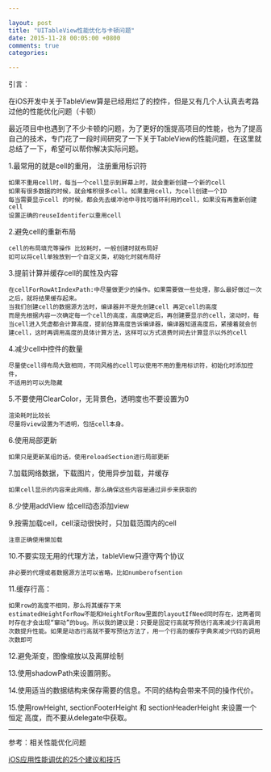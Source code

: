 ```yaml
---

layout: post
title: "UITableView性能优化与卡顿问题"
date: 2015-11-28 00:05:00 +0800
comments: true
categories: 

---
```


引言：

在iOS开发中关于TableView算是已经用烂了的控件，但是又有几个人认真去考路过他的性能优化问题（卡顿）



最近项目中也遇到了不少卡顿的问题，为了更好的饿提高项目的性能，也为了提高自己的技术，专门花了一段时间研究了一下关于TableView的性能问题，在这里就总结了一下，希望可以帮你解决实际问题。



1.最常用的就是cell的重用， 注册重用标识符

	如果不重用cell时，每当一个cell显示到屏幕上时，就会重新创建一个新的cell
	如果有很多数据的时候，就会堆积很多cell。如果重用cell，为cell创建一个ID
	每当需要显示cell 的时候，都会先去缓冲池中寻找可循环利用的cell，如果没有再重新创建cell
	设置正确的reuseIdentifer以重用cell
	
2.避免cell的重新布局

	cell的布局填充等操作 比较耗时，一般创建时就布局好
	如可以将cell单独放到一个自定义类，初始化时就布局好
	
3.提前计算并缓存cell的属性及内容
	
	在cellForRowAtIndexPath:中尽量做更少的操作。如果需要做一些处理，那么最好做过一次之后，就将结果缓存起来。
	当我们创建cell的数据源方法时，编译器并不是先创建cell 再定cell的高度
	而是先根据内容一次确定每一个cell的高度，高度确定后，再创建要显示的cell，滚动时，每当cell进入凭虚都会计算高度，提前估算高度告诉编译器，编译器知道高度后，紧接着就会创建cell，这时再调用高度的具体计算方法，这样可以方式浪费时间去计算显示以外的cell
	
4.减少cell中控件的数量

	尽量使cell得布局大致相同，不同风格的cell可以使用不用的重用标识符，初始化时添加控件，
	不适用的可以先隐藏
	
5.不要使用ClearColor，无背景色，透明度也不要设置为0

	渲染耗时比较长
	尽量将view设置为不透明，包括cell本身。
	
6.使用局部更新

	如果只是更新某组的话，使用reloadSection进行局部更新
7.加载网络数据，下载图片，使用异步加载，并缓存
	
	如果cell显示的内容来此网络，那么确保这些内容是通过异步来获取的

8.少使用addView 给cell动态添加view 

9.按需加载cell，cell滚动很快时，只加载范围内的cell

	注意正确使用懒加载


10.不要实现无用的代理方法，tableView只遵守两个协议
	
	非必要的代理或者数据源方法可以省略，比如numberofsention


11.缓存行高：

	如果row的高度不相同，那么将其缓存下来
	estimatedHeightForRow不能和HeightForRow里面的layoutIfNeed同时存在，这两者同时存在才会出现“窜动”的bug。所以我的建议是：只要是固定行高就写预估行高来减少行高调用次数提升性能。如果是动态行高就不要写预估方法了，用一个行高的缓存字典来减少代码的调用次数即可
	
12.避免渐变，图像缩放以及离屏绘制

13.使用shadowPath来设置阴影。

14.使用适当的数据结构来保存需要的信息。不同的结构会带来不同的操作代价。

15.使用rowHeight, sectionFooterHeight 和 sectionHeaderHeight 来设置一个恒定 高度，而不要从delegate中获取。




***

参考：相关性能优化问题

[iOS应用性能调优的25个建议和技巧](http://www.cocoachina.com/ios/20150408/11501.html)
